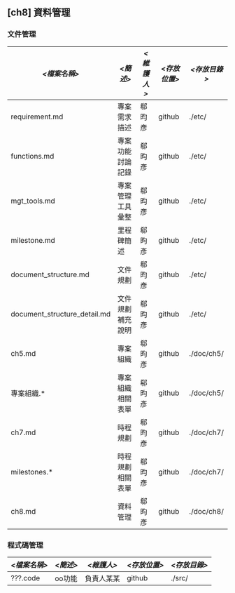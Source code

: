 ## [ch8] 資料管理

### 文件管理

| *<檔案名稱>*  | *<簡述>* | *<維護人>* | *<存放位置>* | *<存放目錄>* |  
| ------------ | ------------- | ------------- | ------------ | ------------- | | requirement.md | 專案需求描述 | 郗昀彥 | github | ./etc/ |
| functions.md | 專案功能討論記錄 | 郗昀彥 | github | ./etc/ |
| mgt_tools.md | 專案管理工具彙整 | 郗昀彥 | github | ./etc/ || milestone.md | 里程碑簡述 | 郗昀彥 | github | ./etc/ |
| document_structure.md | 文件規劃 | 郗昀彥 | github | ./etc/ |
| document_structure_detail.md | 文件規劃補充說明 | 郗昀彥 | github | ./etc/ |
| ch5.md | 專案組織 | 郗昀彥 | github | ./doc/ch5/ |
| 專案組織.* | 專案組織相關表單 | 郗昀彥 | github | ./doc/ch5/ |
| ch7.md | 時程規劃 | 郗昀彥 | github | ./doc/ch7/ |
| milestones.* | 時程規劃相關表單 | 郗昀彥 | github | ./doc/ch7/ |
| ch8.md | 資料管理 | 郗昀彥 | github | ./doc/ch8/ |

### 程式碼管理

| *<檔案名稱>*  | *<簡述>* | *<維護人>* | *<存放位置>* | *<存放目錄>* |  
| ------------ | ------------- | ------------- | ------------ | ------------- | 
| ???.code | oo功能 | 負責人某某 | github | ./src/  | 



